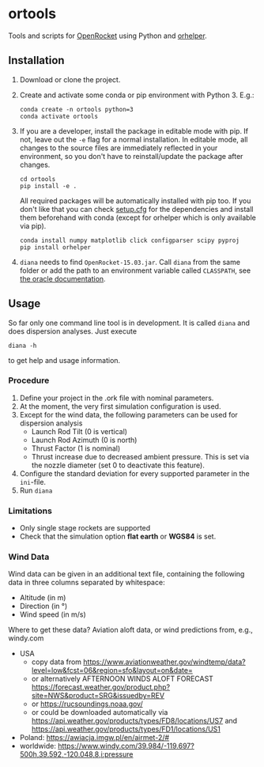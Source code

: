 # ortools

Tools and scripts for [OpenRocket](https://openrocket.info/) using Python and
[orhelper](https://pypi.org/project/orhelper/).


## Installation

1. Download or clone the project.
2. Create and activate some conda or pip environment with Python 3. E.g.:

   ```shell
   conda create -n ortools python=3
   conda activate ortools
   ```

3. If you are a developer, install the package in editable mode with pip. If not, leave out the `-e`
   flag for a normal installation. In editable mode, all changes to the source files are immediately
   reflected in your environment, so you don't have to reinstall/update the package after changes.

   ```shell
   cd ortools
   pip install -e .
   ```

   All required packages will be automatically installed with pip too. If you don't like that you
   can check [setup.cfg](setup.cfg) for the dependencies and install them beforehand with conda
   (except for orhelper which is only available via pip).

   ```shell
   conda install numpy matplotlib click configparser scipy pyproj
   pip install orhelper
   ```

4. `diana` needs to find `OpenRocket-15.03.jar`. Call `diana` from the same folder or add the path
   to an environment variable called `CLASSPATH`, see [the oracle documentation](https://docs.oracle.com/javase/tutorial/essential/environment/paths.html).


## Usage

So far only one command line tool is in development. It is called `diana` and does dispersion
analyses. Just execute

```shell
diana -h
```

to get help and usage information.


### Procedure

1. Define your project in the .ork file with nominal parameters.
2. At the moment, the very first simulation configuration is used. 
3. Except for the wind data, the following parameters can be used for dispersion analysis
   - Launch Rod Tilt (0 is vertical)
   - Launch Rod Azimuth (0 is north)
   - Thrust Factor (1 is nominal)
   - Thrust increase due to decreased ambient pressure. This is set via the nozzle diameter (set 0 to deactivate this feature).
4. Configure the standard deviation for every supported parameter in the `ini`-file.
5. Run `diana`


### Limitations

- Only single stage rockets are supported
- Check that the simulation option **flat earth** or **WGS84** is set.


### Wind Data

Wind data can be given in an additional text file, containing the following data in three columns separated by whitespace:

- Altitude (in m)
- Direction (in °)
- Wind speed (in m/s)

Where to get these data? Aviation aloft data, or wind predictions from, e.g., windy.com

- USA
   - copy data from
   https://www.aviationweather.gov/windtemp/data?level=low&fcst=06&region=sfo&layout=on&date=
   - or alternatively AFTERNOON WINDS ALOFT FORECAST
   https://forecast.weather.gov/product.php?site=NWS&product=SRG&issuedby=REV
   - or https://rucsoundings.noaa.gov/
   - or could be downloaded automatically via
   https://api.weather.gov/products/types/FD8/locations/US7 and
   https://api.weather.gov/products/types/FD1/locations/US1
- Poland: https://awiacja.imgw.pl/en/airmet-2/#
- worldwide: https://www.windy.com/39.984/-119.697?500h,39.592,-120.048,8,i:pressure
